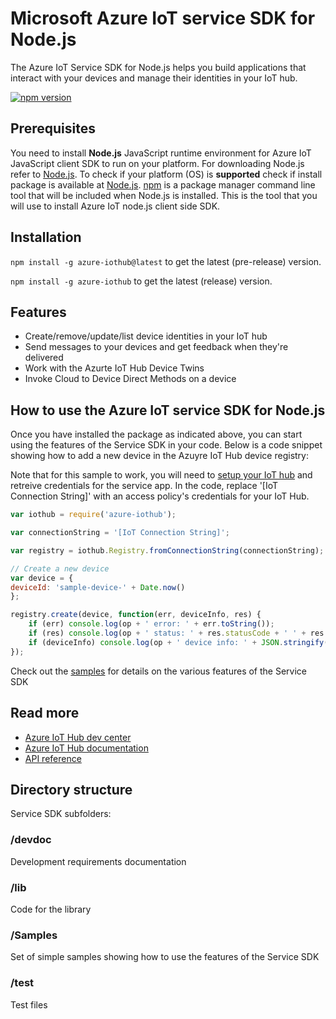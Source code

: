 # Microsoft Azure IoT service SDK for Node.js

The Azure IoT Service SDK for Node.js helps you build applications that interact with your devices and manage their identities in your IoT hub.

[![npm version](https://badge.fury.io/js/azure-iothub.svg)](https://badge.fury.io/js/azure-iothub)

## Prerequisites
You need to install **Node.js** JavaScript runtime environment for Azure IoT JavaScript client SDK to run on your platform. For downloading Node.js refer to [Node.js][nodejs_lnk]. To check if your platform (OS) is **supported** check if install package is available at [Node.js][nodejs_dwld_lnk].
[npm][npm_lnk] is a package manager command line tool that will be included when Node.js is installed. This is the tool that you will use to install Azure IoT node.js client side SDK.

## Installation

`npm install -g azure-iothub@latest` to get the latest (pre-release) version.

`npm install -g azure-iothub` to get the latest (release) version.

## Features

* Create/remove/update/list device identities in your IoT hub
* Send messages to your devices and get feedback when they're delivered
* Work with the Azurte IoT Hub Device Twins
* Invoke Cloud to Device Direct Methods on a device

## How to use the Azure IoT service SDK for Node.js

Once you have installed the package as indicated above, you can start using the features of the Service SDK in your code. Below is a code snippet showing how to add a new device in the Azuyre IoT Hub device registry:

Note that for this sample to work, you will need to [setup your IoT hub][lnk-setup-iot-hub] and retreive credentials for the service app. In the code, replace '[IoT Connection String]' with an access policy's credentials for your IoT Hub.

```js
var iothub = require('azure-iothub');

var connectionString = '[IoT Connection String]';

var registry = iothub.Registry.fromConnectionString(connectionString);

// Create a new device
var device = {
deviceId: 'sample-device-' + Date.now()
};

registry.create(device, function(err, deviceInfo, res) {
    if (err) console.log(op + ' error: ' + err.toString());
    if (res) console.log(op + ' status: ' + res.statusCode + ' ' + res.statusMessage);
    if (deviceInfo) console.log(op + ' device info: ' + JSON.stringify(deviceInfo));
});

```

Check out the [samples][samples] for details on the various features of the Service SDK

## Read more

* [Azure IoT Hub dev center][iot-dev-center]
* [Azure IoT Hub documentation][iot-hub-documentation]
* [API reference][node-api-reference]


## Directory structure

Service SDK subfolders:

### /devdoc

Development requirements documentation

### /lib

Code for the library

### /Samples

Set of simple samples showing how to use the features of the Service SDK

### /test

Test files

[nodejs_lnk]: https://nodejs.org/
[nodejs_dwld_lnk]: https://nodejs.org/en/download/
[npm_lnk]:https://docs.npmjs.com/getting-started/what-is-npm
[samples]: ./samples/
[lnk-setup-iot-hub]: https://aka.ms/howtocreateazureiothub
[node-api-reference]: http://azure.github.io/azure-iot-sdks/
[iot-dev-center]: http://azure.com/iotdev
[iot-hub-documentation]: https://docs.microsoft.com/en-us/azure/iot-hub/
